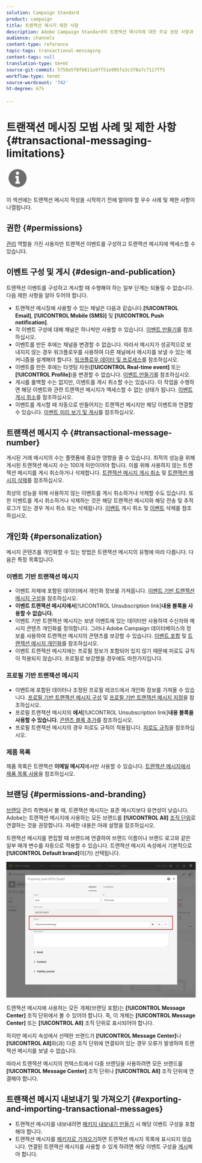 ```yaml
---
solution: Campaign Standard
product: campaign
title: 트랜잭션 메시지 제한 사항
description: Adobe Campaign Standard의 트랜잭션 메시지에 대한 주요 권장 사항과 제한 사항에 대해 알아봅니다.
audience: channels
content-type: reference
topic-tags: transactional-messaging
context-tags: null
translation-type: tm+mt
source-git-commit: 5758e5f0f6811a97f51e995fa3c378a7c7117ff5
workflow-type: tm+mt
source-wordcount: '742'
ht-degree: 67%

---
```



# 트랜잭션 메시징 모범 사례 및 제한 사항 {#transactional-messaging-limitations}

<img src="assets/do-not-localize/icon_concepts.svg" width="60px">

이 섹션에는 트랜잭션 메시지 작성을 시작하기 전에 알아야 할 우수 사례 및 제한 사항이 나열됩니다.

<!--For more on transactional messages, including on how to configure and create them, see [Getting started with transactional messaging](../../channels/using/getting-started-with-transactional-msg.md).-->

## 권한 {#permissions}

[관리](../../administration/using/users-management.md#functional-administrators) 역할을 가진 사용자만 트랜잭션 이벤트를 구성하고 트랜잭션 메시지에 액세스할 수 있습니다.

## 이벤트 구성 및 게시 {#design-and-publication}

트랜잭션 이벤트를 구성하고 게시할 때 수행해야 하는 일부 단계는 되돌릴 수 없습니다. 다음 제한 사항을 알아 두어야 합니다.

* 트랜잭션 메시징에 사용할 수 있는 채널은 다음과 같습니다.**[!UICONTROL Email]**, **[!UICONTROL Mobile (SMS)]** 및 **[!UICONTROL Push notification]**.
* 각 이벤트 구성에 대해 채널은 하나씩만 사용할 수 있습니다. [이벤트 만들기](../../channels/using/configuring-transactional-event.md#creating-an-event)를 참조하십시오.
* 이벤트를 만든 후에는 채널을 변경할 수 없습니다. 따라서 메시지가 성공적으로 보내지지 않는 경우 워크플로우를 사용하여 다른 채널에서 메시지를 보낼 수 있는 메커니즘을 설계해야 합니다. [워크플로우 데이터 및 프로세스](../../automating/using/get-started-workflows.md)를 참조하십시오.
* 이벤트를 만든 후에는 타겟팅 차원(**[!UICONTROL Real-time event]** 또는 **[!UICONTROL Profile]**)을 변경할 수 없습니다. [이벤트 만들기](../../channels/using/configuring-transactional-event.md#creating-an-event)를 참조하십시오.
* 게시를 롤백할 수는 없지만, 이벤트를 게시 취소할 수는 있습니다. 이 작업을 수행하면 해당 이벤트와 관련 트랜잭션 메시지가 액세스할 수 없는 상태가 됩니다. [이벤트 게시 취소](../../channels/using/publishing-transactional-event.md#unpublishing-an-event)를 참조하십시오.
* 이벤트를 게시할 때 자동으로 만들어지는 트랜잭션 메시지만 해당 이벤트와 연결할 수 있습니다. [이벤트 미리 보기 및 게시](../../channels/using/publishing-transactional-event.md#previewing-and-publishing-the-event)를 참조하십시오.

## 트랜잭션 메시지 수 {#transactional-message-number}

게시된 거래 메시지의 수는 플랫폼에 중요한 영향을 줄 수 있습니다. 최적의 성능을 위해 게시된 트랜잭션 메시지 수는 100개 미만이어야 합니다. 이를 위해 사용하지 않는 트랜잭션 메시지를 게시 취소하거나 삭제합니다. [트랜잭션 메시지 게시 취소](../../channels/using/publishing-transactional-message.md#unpublishing-a-transactional-message) 및 [트랜잭션 메시지 삭제](../../channels/using/publishing-transactional-message.md#deleting-a-transactional-message)를 참조하십시오.

최상의 성능을 위해 사용하지 않는 이벤트를 게시 취소하거나 삭제할 수도 있습니다. 또한 이벤트를 게시 취소하거나 삭제하는 것은 해당 트랜잭션 메시지와 해당 전송 및 추적 로그가 있는 경우 게시 취소 또는 삭제됩니다. [이벤트](../../channels/using/publishing-transactional-event.md#unpublishing-an-event) 게시 취소 및 [이벤트](../../channels/using/publishing-transactional-event.md#deleting-an-event) 삭제를 참조하십시오.

## 개인화 {#personalization}

메시지 콘텐츠를 개인화할 수 있는 방법은 트랜잭션 메시지의 유형에 따라 다릅니다. 다음은 특정 목록입니다.

### 이벤트 기반 트랜잭션 메시지

* 이벤트 자체에 포함된 데이터에서 개인화 정보를 가져옵니다. [이벤트 기반 트랜잭션 메시지 구성](../../channels/using/configuring-transactional-event.md#event-based-transactional-messages)을 참조하십시오.
* **이벤트 트랜잭션 메시지에서&#x200B;**[!UICONTROL Unsubscription link]**내용 블록을 사용할 수 없습니다.**
* 이벤트 기반 트랜잭션 메시지는 보낸 이벤트에 있는 데이터만 사용하여 수신자와 메시지 콘텐츠 개인화를 정의합니다. 그러나 Adobe Campaign 데이터베이스의 정보를 사용하여 트랜잭션 메시지의 콘텐츠를 보강할 수 있습니다. [이벤트 포함](../../channels/using/configuring-transactional-event.md#enriching-the-transactional-message-content) 및 [트랜잭션 메시지 개인화](../../channels/using/editing-transactional-message.md#personalizing-a-transactional-message)를 참조하십시오.
* 이벤트 트랜잭션 메시지에는 프로필 정보가 포함되어 있지 않기 때문에 피로도 규칙이 적용되지 않습니다. 프로필로 보강했을 경우에도 마찬가지입니다.

### 프로필 기반 트랜잭션 메시지

* 이벤트에 포함된 데이터나 조정된 프로필 레코드에서 개인화 정보를 가져올 수 있습니다. [프로필 기반 트랜잭션 메시지 구성](../../channels/using/configuring-transactional-event.md#profile-based-transactional-messages) 및 [프로필 기반 트랜잭션 메시지 지정](../../channels/using/editing-transactional-message.md#profile-transactional-message-specificities)을 참조하십시오.
* 프로필 트랜잭션 메시지의 **에서&#x200B;**[!UICONTROL Unsubscription link]**내용 블록을 사용할 수 있습니다.** [콘텐츠 블록 추가](../../designing/using/personalization.md#adding-a-content-block)를 참조하십시오.
* 프로필 트랜잭션 메시지의 경우 피로도 규칙이 적용됩니다. [피로도 규칙](../../sending/using/fatigue-rules.md)을 참조하십시오.

### 제품 목록

제품 목록은 트랜잭션 **이메일 메시지**&#x200B;에서만 사용할 수 있습니다. [트랜잭션 메시지에서 제품 목록 사용](../../designing/using/using-product-listings.md)을 참조하십시오.

## 브랜딩 {#permissions-and-branding}

[브랜딩](../../administration/using/branding.md) 관리 측면에서 볼 때, 트랜잭션 메시지는 표준 메시지보다 유연성이 낮습니다. Adobe는 트랜잭션 메시지에 사용하는 모든 브랜드를 **[!UICONTROL All]** [ 조직 단위](../../administration/using/organizational-units.md)로 연결하는 것을 권장합니다. 자세한 내용은 아래 설명을 참조하십시오.

트랜잭션 메시지를 편집할 때 브랜드에 연결하여 브랜드 이름이나 브랜드 로고와 같은 일부 매개 변수를 자동으로 적용할 수 있습니다. 트랜잭션 메시지 속성에서 기본적으로 **[!UICONTROL Default brand]**&#x200B;이(가) 선택됩니다.

![](assets/message-center_branding.png)

트랜잭션 메시지에 사용하는 모든 개체(브랜딩 포함)는 **[!UICONTROL Message Center]** 조직 단위에서 볼 수 있어야 합니다. 즉, 이 개체는 **[!UICONTROL Message Center]** 또는 **[!UICONTROL All]** 조직 단위로 표시되어야 합니다.

하지만 메시지 속성에서 선택한 브랜드가 **[!UICONTROL Message Center]**&#x200B;나 **[!UICONTROL All]**&#x200B;와(과) 다른 조직 단위에 연결되어 있는 경우 오류가 발생하여 트랜잭션 메시지를 보낼 수 없습니다.

따라서 트랜잭션 메시지의 컨텍스트에서 다중 브랜딩을 사용하려면 모든 브랜드를 **[!UICONTROL Message Center]** 조직 단위나 **[!UICONTROL All]** 조직 단위에 연결해야 합니다.

## 트랜잭션 메시지 내보내기 및 가져오기 {#exporting-and-importing-transactional-messages}

* 트랜잭션 메시지를 내보내려면 [패키지 내보내기 만들기](../../automating/using/managing-packages.md#creating-a-package) 시 해당 이벤트 구성을 포함해야 합니다.
* 트랜잭션 메시지를 [패키지로 가져오기](../../automating/using/managing-packages.md#importing-a-package)하면 트랜잭션 메시지 목록에 표시되지 않습니다. 연결된 트랜잭션 메시지를 사용할 수 있게 하려면 해당 이벤트 구성을 [게시](../../channels/using/publishing-transactional-event.md)해야 합니다.
